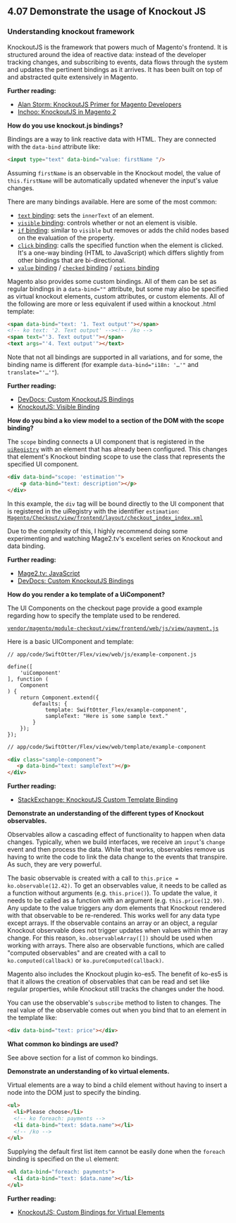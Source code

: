 ## 4.07 Demonstrate the usage of Knockout JS

### Understanding knockout framework

KnockoutJS is the framework that powers much of Magento's frontend. It is structured around the idea of reactive data: instead of the developer tracking changes, and subscribing to events, data flows through the system and updates the pertinent bindings as it arrives. It has been built on top of and abstracted quite extensively in Magento.

**Further reading:**
* [Alan Storm: KnockoutJS Primer for Magento Developers](https://alanstorm.com/knockoutjs_primer_for_magento_developers/)
* [Inchoo: KnockoutJS in Magento 2](https://inchoo.net/magento-2/knockout-js-in-magento-2/)

**How do you use knockout.js bindings?**

Bindings are a way to link reactive data with HTML. They are connected with the `data-bind` attribute like:
```html
<input type="text" data-bind="value: firstName "/>
```

Assuming `firstName` is an observable in the Knockout model, the value of `this.firstName` will be automatically updated whenever the input's value changes.

There are many bindings available. Here are some of the most common:
* [`text` binding](http://knockoutjs.com/documentation/text-binding.html): sets the `innerText` of an element.
* [`visible` binding](http://knockoutjs.com/documentation/visible-binding.html): controls whether or not an element is visible.
* [`if` binding](http://knockoutjs.com/documentation/if-binding.html): similar to `visible` but removes or adds the child nodes based on the evaluation of the property.
* [`click` binding](http://knockoutjs.com/documentation/click-binding.html): calls the specified function when the element is clicked. It's a one-way binding (HTML to JavaScript) which differs slightly from other bindings that are bi-directional.
* [`value` binding](https://knockoutjs.com/documentation/value-binding.html) / [`checked` binding](http://knockoutjs.com/documentation/checked-binding.html) / [`options` binding](http://knockoutjs.com/documentation/options-binding.html)

Magento also provides some custom bindings. All of them can be set as regular bindings in a `data-bind=""` attribute, but some may also be specified as virtual knockout elements, custom attributes, or custom elements.
All of the following are more or less equivalent if used within a knockout .html template:
```html
<span data-bind="text: '1. Text output'"></span>
<!-- ko text: '2. Text output' --><!-- /ko -->
<span text="'3. Text output'"></span>
<text args="'4. Text output'"></text>
```
Note that not all bindings are supported in all variations, and for some, the binding name is different (for example `data-bind="i18n: '…'"` and `translate="'…'"`).

**Further reading:**
* [DevDocs: Custom KnockoutJS Bindings](https://devdocs.magento.com/guides/v2.4/ui_comp_guide/concepts/knockout-bindings.html)
* [KnockoutJS: Visible Binding](http://knockoutjs.com/documentation/visible-binding.html)

**How do you bind a ko view model to a section of the DOM with the scope binding?**

The `scope` binding connects a UI component that is registered in the [`uiRegistry`](https://devdocs.magento.com/guides/v2.4/ui_comp_guide/concepts/ui_comp_uiregistry.html) with an element that has already been configured. This changes that element's Knockout binding scope to use the class that represents the specified UI component.

```html
<div data-bind="scope: 'estimation'">
    <p data-bind="text: description"></p>
</div>
```

In this example, the `div` tag will be bound directly to the UI component that is registered in the uiRegistry with the identifier `estimation`: [`Magento/Checkout/view/frontend/layout/checkout_index_index.xml`](https://github.com/magento/magento2/blob/be4c4e0243c98183eb0c3f36a4e7a74a1ae98873/app/code/Magento/Checkout/view/frontend/layout/checkout_index_index.xml#L60)

Due to the complexity of this, I highly recommend doing some experimenting and watching Mage2.tv's excellent series on Knockout and data binding.

**Further reading:**
* [Mage2.tv: JavaScript](https://www.mage2.tv/content/javascript/)
* [DevDocs: Custom KnockoutJS Bindings](https://devdocs.magento.com/guides/v2.3/ui_comp_guide/concepts/knockout-bindings.html)

**How do you render a ko template of a UiComponent?**

The UI Components on the checkout page provide a good example regarding how to specify the template used to be rendered.

[`vendor/magento/module-checkout/view/frontend/web/js/view/payment.js`](https://github.com/magento/magento2/blob/2.4-develop/app/code/Magento/Checkout/view/frontend/web/js/view/payment.js)

Here is a basic UIComponent and template:

```
// app/code/SwiftOtter/Flex/view/web/js/example-component.js

define([
    'uiComponent'
], function (
    Component
) {
    return Component.extend({
        defaults: {
            template: SwiftOtter_Flex/example-component',
            sampleText: "Here is some sample text."
        }
    });
});
```

```html
// app/code/SwiftOtter/Flex/view/web/template/example-component

<div class="sample-component">
   <p data-bind="text: sampleText"></p>
</div>

```

**Further reading:**
* [StackExchange: KnockoutJS Custom Template Binding](https://magento.stackexchange.com/a/89821/13)

**Demonstrate an understanding of the different types of Knockout observables.**

Observables allow a cascading effect of functionality to happen when data changes. Typically, when we build interfaces, we receive an `input`'s `change` event and then process the data. While that works, observables remove us having to write the code to link the data change to the events that transpire. As such, they are very powerful.

The basic observable is created with a call to `this.price = ko.observable(12.42)`. To get an observables value, it needs to be called as a function without arguments (e.g. `this.price()`).
To update the value, it needs to be called as a function with an argument (e.g. `this.price(12.99)`.
Any update to the value triggers any dom elements that Knockout rendered with that observable to be re-rendered.
This works well for any data type except arrays. If the observable contains an array or an object, a regular Knockout observable does not trigger updates when values within the array change.
For this reason, `ko.observableArray([])` should be used when working with arrays.
There also are observable functions, which are called "computed observables" and are created with a call to `ko.computed(callback)` or `ko.pureComputed(callback)`.

Magento also includes the Knockout plugin ko-es5. The benefit of ko-es5 is that it allows the creation of observables that can be read and set like regular properties, while Knockout still tracks the changes under the hood.

You can use the observable's `subscribe` method to listen to changes. The real value of the observable comes out when you bind that to an element in the template like:

```html
<div data-bind="text: price"></div>
```

**What common ko bindings are used?**

See above section for a list of common ko bindings.

**Demonstrate an understanding of ko virtual elements.**

Virtual elements are a way to bind a child element without having to insert a node into the DOM just to specify the binding.

```html
<ul>
  <li>Please choose</li>
  <!-- ko foreach: payments -->
  <li data-bind="text: $data.name"></li>
  <!-- /ko -->
</ul>
```

Supplying the default first list item cannot be easily done when the `foreach` binding is specified on the `ul` element:

```html
<ul data-bind="foreach: payments">
  <li data-bind="text: $data.name"></li>
</ul>
```

**Further reading:**
* [KnockoutJS: Custom Bindings for Virtual Elements](http://knockoutjs.com/documentation/custom-bindings-for-virtual-elements.html)
